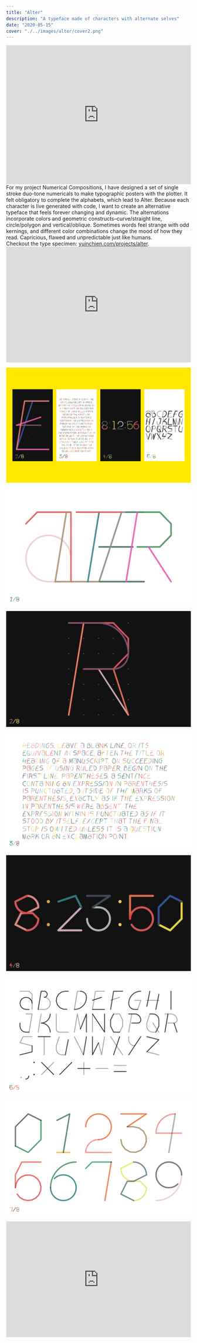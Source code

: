 ```yaml
---
title: "Alter"
description: "A typeface made of characters with alternate selves"
date: "2020-05-15"
cover: "./../images/alter/cover2.png"
---
```

<div class="video"><div style="padding:75% 0 0 0;position:relative;"><iframe src="https://player.vimeo.com/video/420443568?autoplay=1&title=0&byline=0&portrait=0" style="position:absolute;top:0;left:0;width:100%;height:100%;" frameborder="0" allow="autoplay; fullscreen" allowfullscreen></iframe></div><script src="https://player.vimeo.com/api/player.js"></script></div>

<div class="text">For my project Numerical Compositions, I have designed a set of single stroke duo-tone numericals to make typographic posters with the plotter. It felt obligatory to complete the alphabets, which lead to Alter. Because each character is live generated with code, I want to create an alternative typeface that feels forever changing and dynamic. The alternations incorporate colors and geometric constructs–curve/straight line, circle/polygon and vertical/oblique. Sometimes words feel strange with odd kernings, and different color combinations change the mood of how they read. Capricious, flawed and unpredictable just like humans.</a>

<div class="text">Checkout the type specimen: <a href="https://yuinchien.com/projects/alter/" target="_blank">yuinchien.com/projects/alter</a>.</div>

<div class="video"><div style="padding:62.5% 0 0 0;position:relative;"><iframe src="https://player.vimeo.com/video/421173501?autoplay=1&title=0&byline=0&portrait=0" style="position:absolute;top:0;left:0;width:100%;height:100%;" frameborder="0" allow="autoplay; fullscreen" allowfullscreen></iframe></div><script src="https://player.vimeo.com/api/player.js"></script></div>

![Alter](./../images/alter/100.png)

![Alter](./../images/alter/11.png)

![Alter](./../images/alter/20.png)

![Alter](./../images/alter/30.png)

![Alter](./../images/alter/41.png)

![Alter](./../images/alter/50.png)

![Alter](./../images/alter/70.png)

<div class="video"><div style="padding:62.5% 0 0 0;position:relative;"><iframe src="https://player.vimeo.com/video/422485266?autoplay=1&loop=1&title=0&byline=0&portrait=0" style="position:absolute;top:0;left:0;width:100%;height:100%;" frameborder="0" allow="autoplay; fullscreen" allowfullscreen></iframe></div><script src="https://player.vimeo.com/api/player.js"></script></div>

